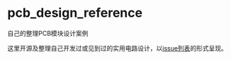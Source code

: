 # pcb_design_reference
自己的整理PCB模块设计案例

这里开源及整理自己开发过或见到过的实用电路设计，以[issue列表](https://github.com/luyh/pcb_design_reference/issues)的形式呈现。


